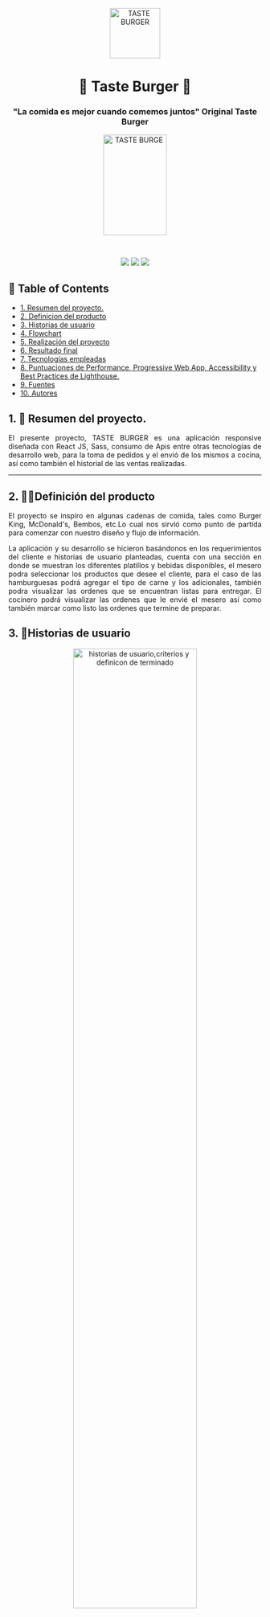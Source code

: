 <p align="center"> 
  <img src="./src/imagenes/logo3.png" alt="TASTE BURGER" width="100px" height="100px">
</p>
<h1 align="center"> 🍔 Taste Burger 🍔  </h1>

<h3 align="center"> "La comida es mejor cuando comemos juntos" Original Taste Burger </h3> 

<p align="center"> 
  <img src="./src/imagenes/portada.gif" alt="TASTE BURGE" width="50%" height="200rem">
</p>

</br> 

<!-- primary badges -------------------------------------->
<p align="center">
   <!-- stars -->
  <img src='https://img.shields.io/github/stars/KaterinT/LIM016-burger-queen?style=social&color=%23FFB31A' />
  <!-- follow -->
  <img src='https://img.shields.io/github/followers/KaterinT?label=Follow&style=social&color=%23FFB31A' />
  <!-- Twitter intent -->
  <a href='https://twitter.com/intent/tweet?url=https%3A%2F%2Fgithub.com%2FKaterinT%2FLIM016-burger-queen&via=urtkate7&text=Conoce%20nuestra%20App%20Taste%20Burger.%20Organizar%20pedidos%20en%20cocina%20 y%20atraer%20más%20clientes,%20nunca%20a%20sido%20tan%20fácil' target='_blank'>
    <img src='https://img.shields.io/twitter/url/http/shields.io.svg?style=social'/>
  </a>
</p>
<!-- TABLE OF CONTENTS -->
<h2 id="table-of-contents"> 📖 Table of Contents</h2>

- [1. Resumen del proyecto.](#1-resumen-del-proyecto)
- [2. Definicion del producto](#2-definicion-del-producto)
- [3. Historias de usuario](#3-historias-de-usuarios)
- [4. Flowchart](#flowcharts)
- [5. Realización del proyecto](#realizacion-del-proyecto)
- [6. Resultado final](#resultado-final)
- [7. Tecnologías empleadas](#tecnologias-empleadas)
- [8. Puntuaciones de Performance, Progressive Web App, Accessibility y Best Practices de Lighthouse.](#puntuaciones-de-performance-progressive-web-app-accessibility-y-best-practices-de-lighthouse)
- [9. Fuentes](#fuentes)
- [10. Autores](#autores)

<!-- ABOUT THE PROJECT -->
## 1. 📖 Resumen del proyecto.

<p align="justify"> 
  El presente proyecto, TASTE BURGER es una aplicación responsive diseñada con React JS, Sass, consumo de Apis entre otras tecnologías de desarrollo web, para la toma de pedidos y el envió de los mismos a cocina, así como también el historial de las ventas realizadas.
</p>

_____________________


## 2. 👩‍💻Definición del producto

<p align="justify"> El proyecto se inspiro en algunas cadenas de comida, tales como Burger King, McDonald's, Bembos, etc.Lo cual nos sirvió como punto de partida para comenzar con nuestro diseño y flujo de información.</p>

<p align="justify">La aplicación y su desarrollo se hicieron basándonos en los requerimientos del cliente e historias de usuario planteadas, cuenta con una sección en donde se muestran los diferentes platillos y bebidas disponibles, el mesero podra seleccionar los productos que desee el cliente, para el caso de las hamburguesas podrá agregar el tipo de carne y los adicionales, también podra visualizar las ordenes que se encuentran listas para entregar. El cocinero podrá visualizar las ordenes que le envié el mesero así como también marcar como listo las ordenes que termine de preparar.</p>

## 3. 📝Historias de usuario
<p align="center"> 
  <img src="./src/imagenes/historiaUsuario.jpg" alt="historias de usuario,criterios y definicon de terminado" width="70%" height="70%">
</p>

## 4. 🗒Flowchart
<p >Se implementó un Diagrama de Flujo que nos permitió difinir el proceso e interacción que tendriamos con Firebase y los requerimientos de cada Historia de Usuario.</p>
<p align="center"> 
  <img  src="./src/imagenes/flowchart.png" alt="historias de usuario,criterios y definicon de terminado" width="50%" height="50%">
</p>

## 5. 💻Realización del proyecto

## 5.1 Diseño 📱

### 5.1.1 Wireframe: 🙋🏼

<p >En esta fase se buscó realizar un esquema virtual de distribución más detallado en Figma.Si desea puede verlo en detalle dando click en:</p>

* [Prototipado mobile y navegador](https://www.figma.com/file/Ayu1Z9OvyWQQzrnIK6oqwQ/Untitled?node-id=268%3A2)

### 5.1.2 Prototipado de Alta Fidelidad: 💁🏼

Posteriormente, se realiza el diseño de la web en base a estilos, paleta de colores, entre otros recursos.
A continuación, se mostrará parte del prototipado de alta fidelidad, si desea puede verlo en detalle dando click en:

* [Prototipado mobile y navegador](https://www.figma.com/file/Ayu1Z9OvyWQQzrnIK6oqwQ/Untitled?node-id=0%3A1)

<div align="center">
<img src="./src/imagenes/prototipoAltaFidelidad.png"  width="800">
</div>


## 6 🚀 Resultado final: 💁🏼

Finalmente, se adjuntará una breve videodemostración del resultado final tanto en diseño como en funcionalidad. Si desea verlo en detalle puede dar click en:

-  [Prototipado videodemostración completa](https://github.com/RJRCH123/LIM016-social-network/blob/dev/practicekmr/src/img/Readme/screen.mp4)

-  [Link para visualizar la página](tasteburger.netlify.app/)


### 🤵 Mesero
<p align="center">
  <img src="./src/imagenes/meseroGif.gif" align="center" alt="mesero" 
</p>

### 👩‍🍳 Cocinero

<p align="center">
  <img src="./src/imagenes/cocineroGif.gif" align="center" alt="mesero" 
</p>

## 7. Tecnologías empleadas 👩🏾‍💻
-   [HTML:](https://developer.mozilla.org/es/docs/Web/HTML)  Siguiendo las reglas del HTML semántico se estructuró con un  `header`  que contiene una barra de navegación y el  `main`  para englobar el contenido principal.

-   [SASS:](https://developer.mozilla.org/es/docs/Web/CSS)  Usada para definir el estilo visual del proyecto.

-   [Figma:](https://www.figma.com) Plataforma para crear las estructuras del prototipo (Wireframe, prototipo de alta fidelidad, mockups).

-   [React.js:](https://es.reactjs.org/) Librería implementada para crear una interfaz de usuario interactiva de manera sencilla.

-   [Javascript:](https://developer.mozilla.org/es/docs/Web/JavaScript)  Para dar la funcionalidad a la plataforma.
-   [Firebase:](https://firebase.google.com) Se trata de una plataforma móvil creada por Google, cuya principal función es desarrollar y facilitar la creación de apps de elevada calidad de una forma rápida.

-   [Testing Library:](https://testing-library.com)  Es una solución muy liviana para realizar pruebas sin todos los detalles de implementación.

-   [Eslint:](https://jestjs.io/docs/es-ES/getting-started)  Herramienta de linting para analizar el código en busca de errores.

- [PWA:](https://www.iebschool.com/blog/progressive-web-apps-analitica-usabilidad/) Progressive web apps (PWA) o aplicación web progresiva es una solución basada en la web tradicional que todos conocemos. La aplicación desplegada tiene más del 80% en puntuaciones de Performance, Progressive Web App, Accessibility y Best Practices de Lighthouse.


## 8.📊 Puntuaciones de Performance, Progressive Web App, Accessibility y Best Practices de Lighthouse.
<p align="center"> 🖥 Vista Desktop</p>

<img src="./src/imagenes/pwaD.png"  width="800">

<p align="center"> 📱 Vista Mobile</p>



<div align="center">
<img src="./src/imagenes/prototipoAltaFidelidad.png"  width="800">
</div>


## 9. Fuentes 📚

- [Repositorio de Laboratoria:](https://github.com/Laboratoria/LIM016-burger-queen) Se encuentran todas las condiciones y herramientas a trabajar para el proyecto.

## 10. Autores 📍
- [Yumari](https://github.com/Yumari081196)
- [Katerin Tello](https://github.com/KaterinT)

- Equipo de Laboratoria LIM016

****








